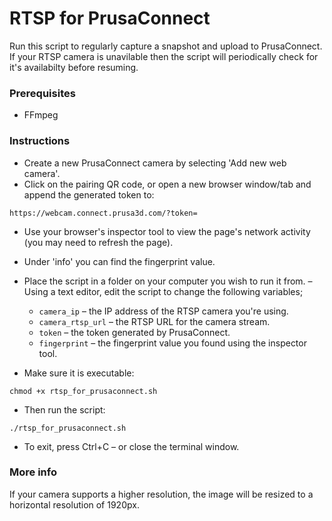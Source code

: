 # RTSP for PrusaConnect
Run this script to regularly capture a snapshot and upload to PrusaConnect. If your RTSP camera is unavilable then the script will periodically check for it's availabilty before resuming.

### Prerequisites
- FFmpeg

### Instructions
- Create a new PrusaConnect camera by selecting 'Add new web camera'.
- Click on the pairing QR code, or open a new browser window/tab and append the generated token to:
```
https://webcam.connect.prusa3d.com/?token=
```
- Use your browser's inspector tool to view the page's network activity (you may need to refresh the page).
- Under 'info' you can find the fingerprint value.
- Place the script in a folder on your computer you wish to run it from.
– Using a text editor, edit the script to change the following variables;
  - `camera_ip` – the IP address of the RTSP camera you're using.
  - `camera_rtsp_url` – the RTSP URL for the camera stream.
  - `token` – the token generated by PrusaConnect.
  - `fingerprint` – the fingerprint value you found using the inspector tool.

- Make sure it is executable:
```
chmod +x rtsp_for_prusaconnect.sh
```
- Then run the script:
```
./rtsp_for_prusaconnect.sh
```
- To exit, press Ctrl+C – or close the terminal window.

### More info
If your camera supports a higher resolution, the image will be resized to a horizontal resolution of 1920px.
